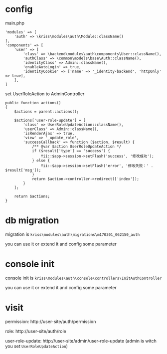 # config

main.php

    'modules' => [
        'auth' => \kriss\modules\auth\Module::className()
    ],
    'components' => [
        'user' => [
            'class' => \backend\modules\auth\components\User::className(),
            'authClass' => \common\models\base\Auth::className(),
            'identityClass' => Admin::className(),
            'enableAutoLogin' => true,
            'identityCookie' => ['name' => '_identity-backend', 'httpOnly' => true],
        ],
    ]
    
set UserRoleAction to AdminController

    public function actions()
    {
        $actions = parent::actions();

        $actions['user-role-update'] = [
            'class' => UserRoleUpdateAction::className(),
            'userClass' => Admin::className(),
            'isRenderAjax' => true,
            'view' => '_update_role',
            'successCallback' => function ($action, $result) {
                /** @var $action UserRoleUpdateAction */
                if ($result['type'] == 'success') {
                    Yii::$app->session->setFlash('success', '修改成功');
                } else {
                    Yii::$app->session->setFlash('error', '修改失败：' . $result['msg']);
                }
                return $action->controller->redirect(['index']);
            }
        ];

        return $actions;
    }

# db migration

migration is ```kriss\modules\auth\migrations\m170301_062150_auth```

you can use it or extend it and config some parameter

# console init

console init is ```kriss\modules\auth\console\controllers\InitAuthController```

you can use it or extend it and config some parameter
    
# visit

permission: http://user-site/auth/permission

role: http://user-site/auth/role

user-role-update:  http://user-site/admin/user-role-update (admin is witch you set ```UserRoleUpdateAction```)